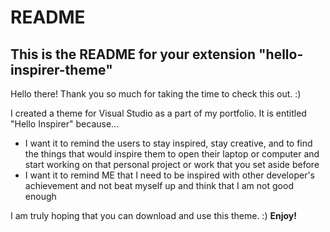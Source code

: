 # README
## This is the README for your extension "hello-inspirer-theme"
Hello there! Thank you so much for taking the time to check this out. :)

I created a theme for Visual Studio as a part of my portfolio. It is entitled "Hello Inspirer" because...
* I want it to remind the users to stay inspired, stay creative, and to find the things that would inspire them to open their laptop or computer and start working on that personal project or work that you set aside before
* I want it to remind ME that I need to be inspired with other developer's achievement and not beat myself up and think that I am not good enough

I am truly hoping that you can download and use this theme. :)
**Enjoy!**
